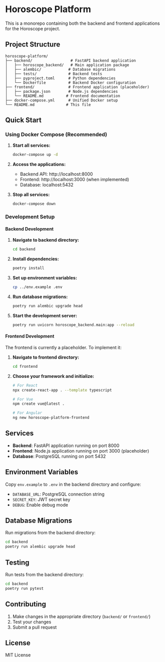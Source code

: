 # Horoscope Platform

This is a monorepo containing both the backend and frontend applications for the Horoscope project.

## Project Structure

```
horoscope-platform/
├── backend/                 # FastAPI backend application
│   ├── horoscope_backend/   # Main application package
│   ├── alembic/            # Database migrations
│   ├── tests/              # Backend tests
│   ├── pyproject.toml      # Python dependencies
│   └── Dockerfile          # Backend Docker configuration
├── frontend/               # Frontend application (placeholder)
│   ├── package.json        # Node.js dependencies
│   └── README.md          # Frontend documentation
├── docker-compose.yml      # Unified Docker setup
└── README.md              # This file
```

## Quick Start

### Using Docker Compose (Recommended)

1. **Start all services:**
   ```bash
   docker-compose up -d
   ```

2. **Access the applications:**
   - Backend API: http://localhost:8000
   - Frontend: http://localhost:3000 (when implemented)
   - Database: localhost:5432

3. **Stop all services:**
   ```bash
   docker-compose down
   ```

### Development Setup

#### Backend Development

1. **Navigate to backend directory:**
   ```bash
   cd backend
   ```

2. **Install dependencies:**
   ```bash
   poetry install
   ```

3. **Set up environment variables:**
   ```bash
   cp ../env.example .env
   ```

4. **Run database migrations:**
   ```bash
   poetry run alembic upgrade head
   ```

5. **Start the development server:**
   ```bash
   poetry run uvicorn horoscope_backend.main:app --reload
   ```

#### Frontend Development

The frontend is currently a placeholder. To implement it:

1. **Navigate to frontend directory:**
   ```bash
   cd frontend
   ```

2. **Choose your framework and initialize:**
   ```bash
   # For React
   npx create-react-app . --template typescript
   
   # For Vue
   npm create vue@latest .
   
   # For Angular
   ng new horoscope-platform-frontend
   ```

## Services

- **Backend**: FastAPI application running on port 8000
- **Frontend**: Node.js application running on port 3000 (placeholder)
- **Database**: PostgreSQL running on port 5432

## Environment Variables

Copy `env.example` to `.env` in the backend directory and configure:

- `DATABASE_URL`: PostgreSQL connection string
- `SECRET_KEY`: JWT secret key
- `DEBUG`: Enable debug mode

## Database Migrations

Run migrations from the backend directory:

```bash
cd backend
poetry run alembic upgrade head
```

## Testing

Run tests from the backend directory:

```bash
cd backend
poetry run pytest
```

## Contributing

1. Make changes in the appropriate directory (`backend/` or `frontend/`)
2. Test your changes
3. Submit a pull request

## License

MIT License